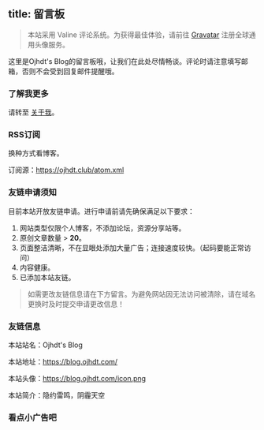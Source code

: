 title: 留言板
---
>本站采用 Valine 评论系统。为获得最佳体验，请前往 [Gravatar](http://cn.gravatar.com/) 注册全球通用头像服务。

这里是Ojhdt's Blog的留言板哦，让我们在此处尽情畅谈。评论时请注意填写邮箱，否则不会受到回复邮件提醒哦。

### 了解我更多

请转至 [关于我](https://ojhdt.club/about)。

### RSS订阅

换种方式看博客。

订阅源：https://ojhdt.club/atom.xml

### 友链申请须知

目前本站开放友链申请。进行申请前请先确保满足以下要求：

1. 网站类型仅限个人博客，不添加论坛，资源分享站等。
2. 原创文章数量 > **20**。
3. 页面整洁清晰，不在显眼处添加大量广告；连接速度较快。（起码要能正常访问）
4. 内容健康。
5. 已添加本站友链。

>如需更改友链信息请在下方留言。为避免网站因无法访问被清除，请在域名更换时及时提交申请更改信息！

### 友链信息

本站站名：Ojhdt's Blog

本站地址：https://blog.ojhdt.com/

本站头像：https://blog.ojhdt.com/icon.png

本站简介：隐约雷鸣，阴霾天空

### 看点小广告吧

<script async src="//pagead2.googlesyndication.com/pagead/js/adsbygoogle.js"></script>
<ins class="adsbygoogle"
     style="display:block; text-align:center;"
     data-ad-layout="in-article"
     data-ad-format="fluid"
     data-ad-client="ca-pub-1043177129475579"
     data-ad-slot="7254716173"></ins>
<script>
     (adsbygoogle = window.adsbygoogle || []).push({});
</script>
